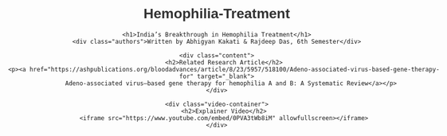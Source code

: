 # Hemophilia-Treatment
<!DOCTYPE html>
<html lang="en">
<head>
    <meta charset="UTF-8">
    <meta name="viewport" content="width=device-width, initial-scale=1.0">
    <title>India’s Breakthrough in Hemophilia Treatment</title>
    <style>
        body {
            font-family: Arial, sans-serif;
            margin: 20px auto;
            padding: 20px;
            max-width: 900px;
            text-align: center;
        }
        h1 { 
            color: #333; 
            font-size: 28px; 
        }
        .authors {
            font-size: 18px;
            color: #555;
            font-weight: bold;
            margin-top: 5px;
            padding: 10px;
            background: #f0f0f0;
            display: inline-block;
            border-radius: 5px;
        }
        .content {
            margin-top: 20px;
        }
        .video-container {
            margin-top: 30px;
        }
        iframe {
            width: 100%;
            height: 400px;
            border: none;
        }
    </style>
</head>
<body>

    <h1>India’s Breakthrough in Hemophilia Treatment</h1>
    <div class="authors">Written by Abhigyan Kakati & Rajdeep Das, 6th Semester</div>

    <div class="content">
        <h2>Related Research Article</h2>
        <p><a href="https://ashpublications.org/bloodadvances/article/8/23/5957/518100/Adeno-associated-virus-based-gene-therapy-for" target="_blank">
            Adeno-associated virus–based gene therapy for hemophilia A and B: A Systematic Review</a></p>
    </div>

    <div class="video-container">
        <h2>Explainer Video</h2>
        <iframe src="https://www.youtube.com/embed/0PVA3tWb8iM" allowfullscreen></iframe>
    </div>

</body>
</html>
